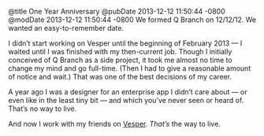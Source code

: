 @title One Year Anniversary
@pubDate 2013-12-12 11:50:44 -0800
@modDate 2013-12-12 11:50:44 -0800
We formed Q Branch on 12/12/12. We wanted an easy-to-remember date.

I didn’t start working on Vesper until the beginning of February 2013 — I waited until I was finished with my then-current job. Though I initially conceived of Q Branch as a side project, it took me almost no time to change my mind and go full-time. (Then I had to give a reasonable amount of notice and wait.) That was one of the best decisions of my career.

A year ago I was a designer for an enterprise app I didn’t care about — or even like in the least tiny bit — and which you’ve never seen or heard of. That’s no way to live.

And now I work with my friends on [Vesper](http://vesperapp.co/). *That’s* the way to live.
